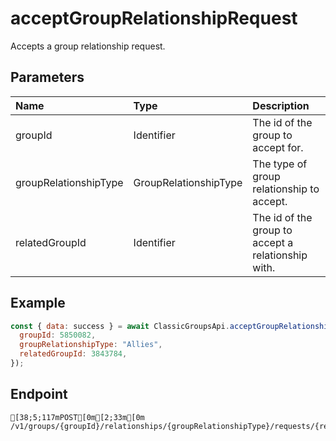 
# acceptGroupRelationshipRequest
Accepts a group relationship request.


## Parameters
| Name                  | Type                  | Description                                        |
| :-------------------- | :-------------------- | :------------------------------------------------- |
| groupId               | Identifier            | The id of the group to accept for.                 |
| groupRelationshipType | GroupRelationshipType | The type of group relationship to accept.          |
| relatedGroupId        | Identifier            | The id of the group to accept a relationship with. |



## Example
```js copy showLineNumbers
const { data: success } = await ClassicGroupsApi.acceptGroupRelationshipRequest({
  groupId: 5850082,
  groupRelationshipType: "Allies",
  relatedGroupId: 3843784,
}); 
```

## Endpoint
```ansi
[38;5;117mPOST[0m[2;33m[0m /v1/groups/{groupId}/relationships/{groupRelationshipType}/requests/{relatedGroupId}
```
  